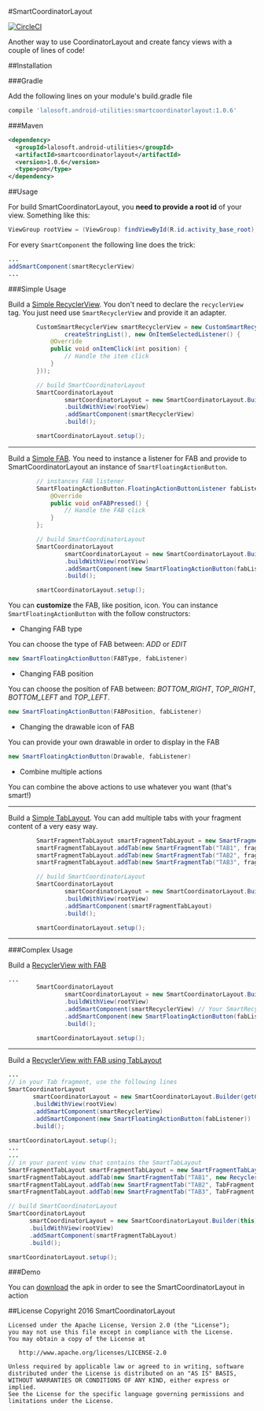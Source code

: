 #SmartCoordinatorLayout

[![CircleCI](https://circleci.com/gh/lalosoft/SmartCoordinatorLayout/tree/master.svg?style=shield)](https://circleci.com/gh/lalosoft/SmartCoordinatorLayout/tree/master)

Another way to use CoordinatorLayout and create fancy views with a couple of lines of code!

##Installation

###Gradle

Add the following lines on your module's build.gradle file
```gradle
compile 'lalosoft.android-utilities:smartcoordinatorlayout:1.0.6'
```


###Maven
```xml
<dependency>
  <groupId>lalosoft.android-utilities</groupId>
  <artifactId>smartcoordinatorlayout</artifactId>
  <version>1.0.6</version>
  <type>pom</type>
</dependency>
```

##Usage

For build SmartCoordinatorLayout, you **need to provide a root id** of your view. Something like this:

```java
ViewGroup rootView = (ViewGroup) findViewById(R.id.activity_base_root);
```

For every ```SmartComponent``` the following line does the trick:

```java
...
addSmartComponent(smartRecyclerView)
...
```

###Simple Usage

Build a [Simple RecyclerView](https://github.com/lalosoft/SmartCoordinatorLayout/blob/master/app/src/main/java/com/lalosoft/smartcoordinatorlayout/demo/simple/SimpleSmartRecyclerViewActivity.java). You don't need to declare the ```recyclerView``` tag. You just need use ```SmartRecyclerView``` and provide it an adapter.

```java
        CustomSmartRecyclerView smartRecyclerView = new CustomSmartRecyclerView(new CustomAdapter(this,
                createStringList(), new OnItemSelectedListener() {
            @Override
            public void onItemClick(int position) {
                // Handle the item click
            }
        }));

        // build SmartCoordinatorLayout
        SmartCoordinatorLayout
                smartCoordinatorLayout = new SmartCoordinatorLayout.Builder(this)
                .buildWithView(rootView)
                .addSmartComponent(smartRecyclerView)
                .build();

        smartCoordinatorLayout.setup();
```


---


Build a [Simple FAB](https://github.com/lalosoft/SmartCoordinatorLayout/blob/master/app/src/main/java/com/lalosoft/smartcoordinatorlayout/demo/simple/SimpleSmartFABActivity.java). You need to instance a listener for FAB and provide to SmartCoordinatorLayout an instance of ```SmartFloatingActionButton```.

```java
        // instances FAB listener
        SmartFloatingActionButton.FloatingActionButtonListener fabListener = new SmartFloatingActionButton.FloatingActionButtonListener() {
            @Override
            public void onFABPressed() {
                // Handle the FAB click
            }
        };

        // build SmartCoordinatorLayout
        SmartCoordinatorLayout
                smartCoordinatorLayout = new SmartCoordinatorLayout.Builder(this)
                .buildWithView(rootView)
                .addSmartComponent(new SmartFloatingActionButton(fabListener))
                .build();

        smartCoordinatorLayout.setup();
```

You can **customize** the FAB, like position, icon. You can instance ```SmartFloatingActionButton``` with the follow constructors:


* Changing FAB type

You can choose the type of FAB between: *ADD* or *EDIT*
```java
new SmartFloatingActionButton(FABType, fabListener)
```


* Changing FAB position

You can choose the position of FAB between: *BOTTOM_RIGHT*, *TOP_RIGHT*, *BOTTOM_LEFT* and *TOP_LEFT*.
```java
new SmartFloatingActionButton(FABPosition, fabListener)
```


* Changing the drawable icon of FAB

You can provide your own drawable in order to display in the FAB
```java
new SmartFloatingActionButton(Drawable, fabListener)
```

* Combine multiple actions

You can combine the above actions to use whatever you want (that's smart!)


---


Build a [Simple TabLayout](https://github.com/lalosoft/SmartCoordinatorLayout/blob/master/app/src/main/java/com/lalosoft/smartcoordinatorlayout/demo/simple/SimpleSmartTabLayoutActivity.java). You can add multiple tabs with your fragment content of a very easy way.

```java
        SmartFragmentTabLayout smartFragmentTabLayout = new SmartFragmentTabLayout(getSupportFragmentManager());
        smartFragmentTabLayout.addTab(new SmartFragmentTab("TAB1", fragment1));
        smartFragmentTabLayout.addTab(new SmartFragmentTab("TAB2", fragment2));
        smartFragmentTabLayout.addTab(new SmartFragmentTab("TAB3", fragment3));

        // build SmartCoordinatorLayout
        SmartCoordinatorLayout
                smartCoordinatorLayout = new SmartCoordinatorLayout.Builder(this)
                .buildWithView(rootView)
                .addSmartComponent(smartFragmentTabLayout)
                .build();

        smartCoordinatorLayout.setup();
```

---

###Complex Usage

Build a [RecyclerView with FAB](https://github.com/lalosoft/SmartCoordinatorLayout/blob/master/app/src/main/java/com/lalosoft/smartcoordinatorlayout/demo/complex/ComplexSmartRecyclerViewFABActivity.java)

```java
...
        SmartCoordinatorLayout
                smartCoordinatorLayout = new SmartCoordinatorLayout.Builder(this)
                .buildWithView(rootView)
                .addSmartComponent(smartRecyclerView) // Your SmartRecyclerView
                .addSmartComponent(new SmartFloatingActionButton(fabListener)) // Your SmartFAB
                .build();

        smartCoordinatorLayout.setup();
```


---


Build a [RecyclerView with FAB using TabLayout](https://github.com/lalosoft/SmartCoordinatorLayout/blob/master/app/src/main/java/com/lalosoft/smartcoordinatorlayout/demo/complex/ComplexSmartRecyclerViewFabTabActivity.java)

```java
...
// in your Tab fragment, use the following lines
SmartCoordinatorLayout
       smartCoordinatorLayout = new SmartCoordinatorLayout.Builder(getContext())
       .buildWithView(rootView)
       .addSmartComponent(smartRecyclerView)
       .addSmartComponent(new SmartFloatingActionButton(fabListener))
       .build();
                
smartCoordinatorLayout.setup();
...
...
// in your parent view that contains the SmartTabLayout
SmartFragmentTabLayout smartFragmentTabLayout = new SmartFragmentTabLayout(getSupportFragmentManager());
smartFragmentTabLayout.addTab(new SmartFragmentTab("TAB1", new RecyclerViewTabFragment()));
smartFragmentTabLayout.addTab(new SmartFragmentTab("TAB2", TabFragment.newInstance("Tab 2")));
smartFragmentTabLayout.addTab(new SmartFragmentTab("TAB3", TabFragment.newInstance("Tab 3")));

// build SmartCoordinatorLayout
SmartCoordinatorLayout
      smartCoordinatorLayout = new SmartCoordinatorLayout.Builder(this)
      .buildWithView(rootView)
      .addSmartComponent(smartFragmentTabLayout)
      .build();

smartCoordinatorLayout.setup();
```

###Demo

You can [download](https://github.com/lalosoft/SmartCoordinatorLayout/releases/download/v1.0.6/SampleSmartCoordinatorLayout-1.0.6.apk) the apk in order to see the SmartCoordinatorLayout in action

##License
    Copyright 2016 SmartCoordinatorLayout

    Licensed under the Apache License, Version 2.0 (the "License");
    you may not use this file except in compliance with the License.
    You may obtain a copy of the License at

       http://www.apache.org/licenses/LICENSE-2.0

    Unless required by applicable law or agreed to in writing, software
    distributed under the License is distributed on an "AS IS" BASIS,
    WITHOUT WARRANTIES OR CONDITIONS OF ANY KIND, either express or implied.
    See the License for the specific language governing permissions and
    limitations under the License.
